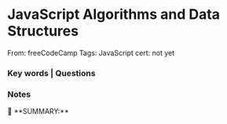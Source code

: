 # JavaScript Algorithms and Data Structures

From: freeCodeCamp
Tags: JavaScript
cert: not yet

### Key words | Questions

### Notes

<aside>
📌 **SUMMARY:**

</aside>